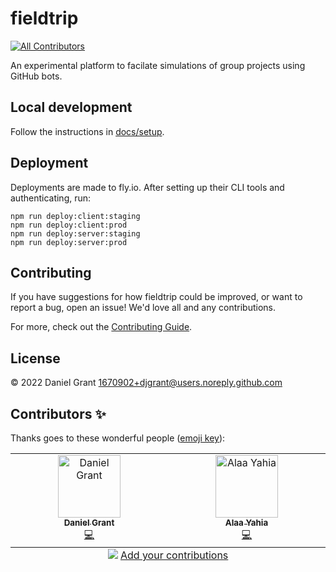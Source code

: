 # fieldtrip

<!-- ALL-CONTRIBUTORS-BADGE:START - Do not remove or modify this section -->

[![All Contributors](https://img.shields.io/badge/all_contributors-2-orange.svg?style=flat-square)](#contributors-)

<!-- ALL-CONTRIBUTORS-BADGE:END -->

An experimental platform to facilate simulations of group projects using GitHub bots.

## Local development

Follow the instructions in [docs/setup](docs/setup.md).

## Deployment

Deployments are made to fly.io. After setting up their CLI tools and authenticating, run:

```
npm run deploy:client:staging
npm run deploy:client:prod
npm run deploy:server:staging
npm run deploy:server:prod
```

## Contributing

If you have suggestions for how fieldtrip could be improved, or want to report a bug, open an issue! We'd love all and any contributions.

For more, check out the [Contributing Guide](CONTRIBUTING.md).

## License

© 2022 Daniel Grant <1670902+djgrant@users.noreply.github.com>

## Contributors ✨

Thanks goes to these wonderful people ([emoji key](https://allcontributors.org/docs/en/emoji-key)):

<!-- ALL-CONTRIBUTORS-LIST:START - Do not remove or modify this section -->
<!-- prettier-ignore-start -->
<!-- markdownlint-disable -->
<table>
  <tbody>
    <tr>
      <td align="center" valign="top" width="14.28%"><a href="https://github.com/djgrant"><img src="https://avatars.githubusercontent.com/u/1670902?v=4?s=100" width="100px;" alt="Daniel Grant"/><br /><sub><b>Daniel Grant</b></sub></a><br /><a href="https://github.com/Daniel Grant/Fieldtrip/commits?author=djgrant" title="Code">💻</a></td>
      <td align="center" valign="top" width="14.28%"><a href="https://github.com/alaa-yahia"><img src="https://avatars.githubusercontent.com/u/6881345?v=4?s=100" width="100px;" alt="Alaa Yahia"/><br /><sub><b>Alaa Yahia</b></sub></a><br /><a href="https://github.com/Daniel Grant/Fieldtrip/commits?author=alaa-yahia" title="Code">💻</a></td>
    </tr>
  </tbody>
  <tfoot>
    <tr>
      <td align="center" size="13px" colspan="7">
        <img src="https://raw.githubusercontent.com/all-contributors/all-contributors-cli/1b8533af435da9854653492b1327a23a4dbd0a10/assets/logo-small.svg">
          <a href="https://all-contributors.js.org/docs/en/bot/usage">Add your contributions</a>
        </img>
      </td>
    </tr>
  </tfoot>
</table>

<!-- markdownlint-restore -->
<!-- prettier-ignore-end -->

<!-- ALL-CONTRIBUTORS-LIST:END -->
